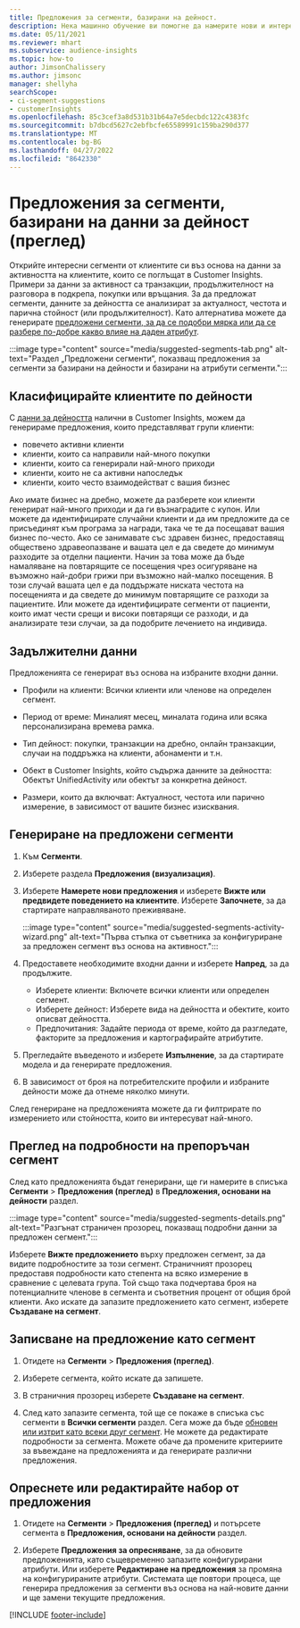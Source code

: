 ```yaml
---
title: Предложения за сегменти, базирани на дейност.
description: Нека машинно обучение ви помогне да намерите нови и интересни сегменти въз основа на активността на клиентите.
ms.date: 05/11/2021
ms.reviewer: mhart
ms.subservice: audience-insights
ms.topic: how-to
author: JimsonChalissery
ms.author: jimsonc
manager: shellyha
searchScope:
- ci-segment-suggestions
- customerInsights
ms.openlocfilehash: 85c3cef3a8d531b31b64a7e5decbdc122c4383fc
ms.sourcegitcommit: b7dbcd5627c2ebfbcfe65589991c159ba290d377
ms.translationtype: MT
ms.contentlocale: bg-BG
ms.lasthandoff: 04/27/2022
ms.locfileid: "8642330"
---
```

# <a name="suggested-segments-based-on-activity-data-preview"></a>Предложения за сегменти, базирани на данни за дейност (преглед)

Открийте интересни сегменти от клиентите си въз основа на данни за активността на клиентите, които се поглъщат в Customer Insights. Примери за данни за активност са транзакции, продължителност на разговора в подкрепа, покупки или връщания. За да предложат сегменти, данните за дейността се анализират за актуалност, честота и парична стойност (или продължителност). Като алтернатива можете да генерирате [предложени сегменти, за да се подобри мярка или да се разбере по-добре какво влияе на даден атрибут](suggested-segments.md).

:::image type="content" source="media/suggested-segments-tab.png" alt-text="Раздел „Предложени сегменти“, показващ предложения за сегменти за базирани на дейности и базирани на атрибути сегменти.":::

## <a name="categorize-customers-by-activity"></a>Класифицирайте клиентите по дейности

С [данни за дейността](activities.md) налични в Customer Insights, можем да генерираме предложения, които представляват групи клиенти:

- повечето активни клиенти 
- клиенти, които са направили най-много покупки 
- клиенти, които са генерирали най-много приходи 
- клиенти, които не са активни напоследък 
- клиенти, които често взаимодействат с вашия бизнес  

Ако имате бизнес на дребно, можете да разберете кои клиенти генерират най-много приходи и да ги възнаградите с купон. Или можете да идентифицирате случайни клиенти и да им предложите да се присъединят към програма за награди, така че те да посещават вашия бизнес по-често.
Ако се занимавате със здравен бизнес, предоставящ обществено здравеопазване и вашата цел е да сведете до минимум разходите за отделни пациенти. Начин за това може да бъде намаляване на повтарящите се посещения чрез осигуряване на възможно най-добри грижи при възможно най-малко посещения. В този случай вашата цел е да поддържате ниската честота на посещенията и да сведете до минимум повтарящите се разходи за пациентите. Или можете да идентифицирате сегменти от пациенти, които имат чести срещи и високи повтарящи се разходи, и да анализирате тези случаи, за да подобрите лечението на индивида. 

## <a name="required-data"></a>Задължителни данни

Предложенията се генерират въз основа на избраните входни данни. 

- Профили на клиенти: Всички клиенти или членове на определен сегмент. 

- Период от време: Миналият месец, миналата година или всяка персонализирана времева рамка.

- Тип дейност: покупки, транзакции на дребно, онлайн транзакции, случаи на поддръжка на клиенти, абонаменти и т.н.  

- Обект в Customer Insights, който съдържа данните за дейността: Обектът UnifiedActivity или обектът за конкретна дейност. 

- Размери, които да включват: Актуалност, честота или парично измерение, в зависимост от вашите бизнес изисквания.

## <a name="generate-suggested-segments"></a>Генериране на предложени сегменти

1. Към **Сегменти**.

1. Изберете раздела **Предложения (визуализация)**.

1. Изберете **Намерете нови предложения** и изберете **Вижте или предвидете поведението на клиентите**. Изберете **Започнете**, за да стартирате направляваното преживяване.

   :::image type="content" source="media/suggested-segments-activity-wizard.png" alt-text="Първа стъпка от съветника за конфигуриране за предложен сегмент въз основа на активност.":::

1. Предоставете необходимите входни данни и изберете **Напред**, за да продължите.

   - Изберете клиенти: Включете всички клиенти или определен сегмент.
   - Изберете дейност: Изберете вида на дейността и обектите, които описват дейността.
   - Предпочитания: Задайте периода от време, който да разгледате, факторите за предложения и картографирайте атрибутите.

1. Прегледайте въведеното и изберете **Изпълнение**, за да стартирате модела и да генерирате предложения.

1. В зависимост от броя на потребителските профили и избраните дейности може да отнеме няколко минути. 

След генериране на предложенията можете да ги филтрирате по измерението или стойността, които ви интересуват най-много. 

## <a name="view-details-of-a-suggested-segment"></a>Преглед на подробности на препоръчан сегмент

След като предложенията бъдат генерирани, ще ги намерите в списъка **Сегменти** > **Предложения (преглед)** в **Предложения, основани на дейности** раздел.

:::image type="content" source="media/suggested-segments-details.png" alt-text="Разгънат страничен прозорец, показващ подробни данни за предложен сегмент.":::

Изберете **Вижте предложението** върху предложен сегмент, за да видите подробностите за този сегмент. Страничният прозорец предоставя подробности като степента на всяко измерение в сравнение с целевата група. Той също така подчертава броя на потенциалните членове в сегмента и съответния процент от общия брой клиенти. Ако искате да запазите предложението като сегмент, изберете **Създаване на сегмент**.    

## <a name="save-a-suggestion-as-a-segment"></a>Записване на предложение като сегмент

1. Отидете на **Сегменти** > **Предложения (преглед)**.

1. Изберете сегмента, който искате да запишете. 

1. В страничния прозорец изберете **Създаване на сегмент**. 

1. След като запазите сегмента, той ще се покаже в списъка със сегменти в **Всички сегменти** раздел. Сега може да бъде [обновен или изтрит като всеки друг сегмент](segments.md). Не можете да редактирате подробности за сегмента. Можете обаче да промените критериите за въвеждане на предложенията и да генерирате различни предложения.

## <a name="refresh-or-edit-a-set-of-suggestions"></a>Опреснете или редактирайте набор от предложения

1. Отидете на **Сегменти** > **Предложения (преглед)** и потърсете сегмента в **Предложения, основани на дейности** раздел.

1. Изберете **Предложения за опресняване**, за да обновите предложенията, като същевременно запазите конфигурирани атрибути. Или изберете **Редактиране на предложения** за промяна на конфигурираните атрибути. Системата ще повтори процеса, ще генерира предложения за сегменти въз основа на най-новите данни и ще замени текущите предложения.

[!INCLUDE [footer-include](includes/footer-banner.md)]
